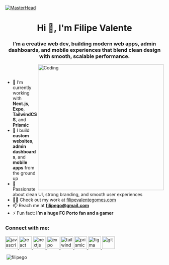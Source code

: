 [![MasterHead](https://plopdo.com/wp-content/uploads/2021/07/Screenshot-1-1210x642.png?crop=1)](https://filipevalentegomes.com/)

<h1 align="center">Hi 👋, I'm Filipe Valente</h1>
<h3 align="center">I’m a creative web dev, building modern web apps, admin dashboards, and mobile experiences that blend clean design with smooth, scalable performance.</h3>

<img align="right" alt="Coding" width="400" src="https://miro.medium.com/max/1360/1*zVnWJtyGOX_kUIDm6ccCfQ.gif"/>

<br><br>

- 🚀 I’m currently working with **Next.js**, **Expo**, **TailwindCSS**, and **Prismic**  
- 💼 I build **custom websites**, **admin dashboards**, and **mobile apps** from the ground up  
- 🎨 Passionate about clean UI, strong branding, and smooth user experiences  
- 👨‍💻 Check out my work at [filipevalentegomes.com](https://filipevalentegomes.com/)  
- 📫 Reach me at **filipego@gmail.com**  
- ⚡ Fun fact: **I’m a huge FC Porto fan and a gamer**

<h3 align="left">Connect with me:</h3>
<p align="left">
  <a href="https://developer.mozilla.org/en-US/docs/Web/JavaScript" target="_blank" rel="noreferrer">
    <img src="https://cdn.simpleicons.org/javascript" alt="javascript" width="40" height="40"/>
  </a>
  <a href="https://react.dev" target="_blank" rel="noreferrer">
    <img src="https://cdn.simpleicons.org/react" alt="react" width="40" height="40"/>
  </a>
  <a href="https://nextjs.org/" target="_blank" rel="noreferrer">
    <img src="https://cdn.simpleicons.org/nextdotjs" alt="nextjs" width="40" height="40"/>
  </a>
  <a href="https://expo.dev/" target="_blank" rel="noreferrer">
    <img src="https://cdn.simpleicons.org/expo" alt="expo" width="40" height="40"/>
  </a>
  <a href="https://tailwindcss.com/" target="_blank" rel="noreferrer">
    <img src="https://cdn.simpleicons.org/tailwindcss" alt="tailwindcss" width="40" height="40"/>
  </a>
  <a href="https://prismic.io/" target="_blank" rel="noreferrer">
    <img src="https://cdn.simpleicons.org/prismic" alt="prismic" width="40" height="40"/>
  </a>
  <a href="https://www.figma.com/" target="_blank" rel="noreferrer">
    <img src="https://cdn.simpleicons.org/figma" alt="figma" width="40" height="40"/>
  </a>
  <a href="https://git-scm.com/" target="_blank" rel="noreferrer">
    <img src="https://cdn.simpleicons.org/git" alt="git" width="40" height="40"/>
  </a>
</p>

<p>&nbsp;<img align="center" src="https://github-readme-stats.vercel.app/api?username=filipego&show_icons=true&locale=en" alt="filipego" /></p>

